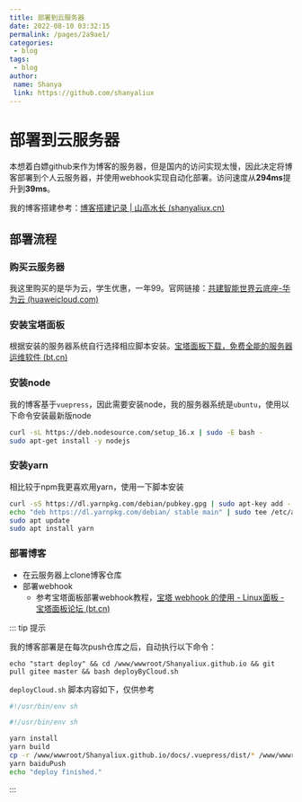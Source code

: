 ```yaml
---
title: 部署到云服务器
date: 2022-08-10 03:32:15
permalink: /pages/2a9ae1/
categories: 
 - blog
tags: 
 - blog
author: 
 name: Shanya
 link: https://github.com/shanyaliux
---
```



# 部署到云服务器

本想着白嫖github来作为博客的服务器，但是国内的访问实现太慢，因此决定将博客部署到个人云服务器，并使用webhook实现自动化部署。访问速度从**294ms**提升到**39ms**。

我的博客搭建参考：[博客搭建记录 | 山高水长 (shanyaliux.cn)](https://shanyaliux.cn/pages/d8bd83/)

## 部署流程

### 购买云服务器

我这里购买的是华为云，学生优惠，一年99。官网链接：[共建智能世界云底座-华为云 (huaweicloud.com)](https://www.huaweicloud.com/?locale=zh-cn)

### 安装宝塔面板

根据安装的服务器系统自行选择相应脚本安装。[宝塔面板下载，免费全能的服务器运维软件 (bt.cn)](https://www.bt.cn/new/download.html)

### 安装node

我的博客基于`vuepress`，因此需要安装node，我的服务器系统是`ubuntu`，使用以下命令安装最新版node

```bash
curl -sL https://deb.nodesource.com/setup_16.x | sudo -E bash -
sudo apt-get install -y nodejs
```

### 安装yarn

相比较于npm我更喜欢用yarn，使用一下脚本安装

```bash
curl -sS https://dl.yarnpkg.com/debian/pubkey.gpg | sudo apt-key add -
echo "deb https://dl.yarnpkg.com/debian/ stable main" | sudo tee /etc/apt/sources.list.d/yarn.list
sudo apt update
sudo apt install yarn
```

### 部署博客

- 在云服务器上clone博客仓库
- 部署webhook
  - 参考宝塔面板部署webhook教程，[宝塔 webhook 的使用 - Linux面板 - 宝塔面板论坛 (bt.cn)](https://www.bt.cn/bbs/thread-5348-1-1.html)

::: tip 提示

我的博客部署是在每次push仓库之后，自动执行以下命令：

```shell
echo "start deploy" && cd /www/wwwroot/Shanyaliux.github.io && git pull gitee master && bash deployByCloud.sh
```

`deployCloud.sh` 脚本内容如下，仅供参考

```bash
#!/usr/bin/env sh

#!/usr/bin/env sh

yarn install
yarn build
cp -r /www/wwwroot/Shanyaliux.github.io/docs/.vuepress/dist/* /www/wwwroot/blog/
yarn baiduPush
echo "deploy finished."
```

:::

